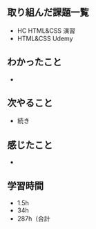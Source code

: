 ## 取り組んだ課題一覧
- HC HTML&CSS  演習
- HTML&CSS Udemy
## わかったこと
- 
## 次やること
- 続き
## 感じたこと
-
## 学習時間
- 1.5h
- 34h
- 287h（合計